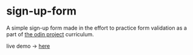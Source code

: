 # sign-up-form
A simple sign-up form made in the effort to practice form validation as a part of [the odin project](https://www.theodinproject.com/) curriculum.


live demo -> [here](https://furkanssarri.github.io/sign-up-form/)